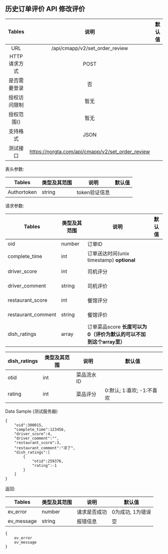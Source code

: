 ## 历史订单评价 API 修改评价



|  Tables  |           说明            | 默认值  |
| :------: | :---------------------: | :--: |
|   URL    | /api/cmapp/v2/set_order_review |      |
| HTTP请求方式 |          POST           |      |
|  是否需要登录  |            否            |      |
|  授权访问限制  |           暂无            |      |
|  授权范围()  |           暂无            |      |
|   支持格式   |          JSON           |      |
|   测试接口   |          https://norgta.com/api/cmapp/v2/set_order_review          |      |


表头参数:

| Tables      | 类型及其范围 | 说明        | 默认值  |
| ----------- | ------ | --------- | ---- |
| Authortoken | string | token验证信息 |      |


请求参数:

| Tables  | 类型及其范围 | 说明     | 默认值  |
| ------- | ------ | ------ | ---- |
| oid     | number | 订单ID   |      |
| complete_time | int | 订单送达时间(unix timestamp) **optional** |  |  
| driver_score | int | 司机评分   |           |
| driver_comment | string | 司机评价   |           |
| restaurant_score | int | 餐馆评分   |           |
| restaurant_comment | string | 餐馆评价   |           |
| dish_ratings  | array | 订单菜品score **长度可以为0（评价为默认的可以不加到这个array里）** |      |

| dish_ratings   | 类型及其范围 | 说明     | 默认值        |
| ---------- | ------ | ------ | ---------- |
| otid    | int | 菜品流水ID |    |
| rating  | int | 菜品评分  | 0:默认; 1:喜欢; -1:不喜欢   |


Data Sample (测试服务器)
```
{
	"oid":300015,
	"complete_time":123456,
	"driver_score":4,
	"driver_comment":"",
	"restaurant_score":3,
	"restaurant_comment":"凉了",
	"dish_ratings":[
		{
			"otid":259376,
			"rating":-1
		}
	]
}
```

返回:

| Tables     | 类型及其范围 | 说明     | 默认值        |
| ---------- | ------ | ------ | ---------- |
| ev_error  | number | 请求是否成功 | 0为成功, 1为错误 |
| ev_message | string | 报错信息   | 空          |

```
{
    ev_error	
    ev_message	
}
```



